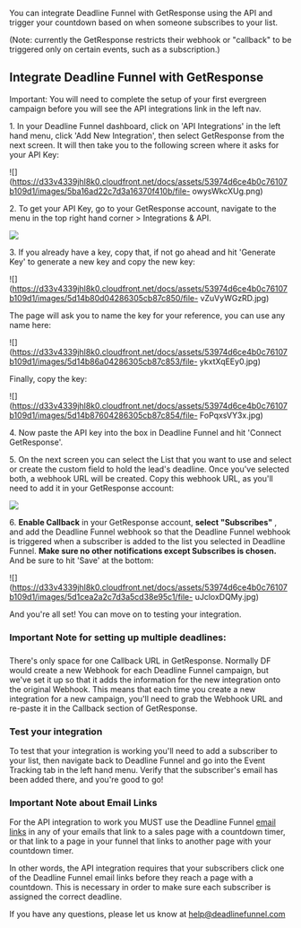 You can integrate Deadline Funnel with GetResponse using the API and trigger
your countdown based on when someone subscribes to your list.

(Note: currently the GetResponse restricts their webhook or "callback" to be
triggered only on certain events, such as a subscription.)

##

## Integrate Deadline Funnel with GetResponse

Important: You will need to complete the setup of your first evergreen
campaign before you will see the API integrations link in the left nav.

1\.  In your Deadline Funnel dashboard, click on 'API Integrations' in the left hand menu, click 'Add New Integration', then select GetResponse from the next screen. It will then take you to the following screen where it asks for your API Key: 

![](https://d33v4339jhl8k0.cloudfront.net/docs/assets/53974d6ce4b0c76107b109d1/images/5ba16ad22c7d3a16370f410b/file-
owysWkcXUg.png)


2\. To get your API Key, go to your GetResponse account, navigate to the menu in the top right hand corner > Integrations & API.     

![](https://d33v4339jhl8k0.cloudfront.net/docs/assets/53974d6ce4b0c76107b109d1/images/5d14b7f32c7d3a6ebd22a0c8/file-0pSL0lUrnX.jpg)


3\. If you already have a key, copy that, if not go ahead and hit 'Generate Key' to generate a new key and copy the new key: 

![](https://d33v4339jhl8k0.cloudfront.net/docs/assets/53974d6ce4b0c76107b109d1/images/5d14b80d04286305cb87c850/file-
vZuVyWGzRD.jpg)

The page will ask you to name the key for your reference, you can use any name
here:

![](https://d33v4339jhl8k0.cloudfront.net/docs/assets/53974d6ce4b0c76107b109d1/images/5d14b86a04286305cb87c853/file-
ykxtXqEEy0.jpg)

Finally, copy the key:

![](https://d33v4339jhl8k0.cloudfront.net/docs/assets/53974d6ce4b0c76107b109d1/images/5d14b87604286305cb87c854/file-
FoPqxsVY3x.jpg)


4\. Now paste the API key into the box in Deadline Funnel and hit 'Connect GetResponse'. 


5\. On the next screen you can select the List that you want to use and select or create the custom field to hold the lead's deadline. Once you've selected both, a webhook URL will be created. Copy this webhook URL, as you'll need to add it in your GetResponse account: 

![](https://d33v4339jhl8k0.cloudfront.net/docs/assets/53974d6ce4b0c76107b109d1/images/5ba16f3c0428631d7a8b4f33/file-p0ZgJZp7x8.png)


6\. **Enable Callback** in your GetResponse account, **select "Subscribes"** , and add the Deadline Funnel webhook so that the Deadline Funnel webhook is triggered when a subscriber is added to the list you selected in Deadline Funnel. **Make sure no other notifications except Subscribes is chosen.** And be sure to hit 'Save' at the bottom: 

![](https://d33v4339jhl8k0.cloudfront.net/docs/assets/53974d6ce4b0c76107b109d1/images/5d1cea2a2c7d3a5cd38e95c1/file-
uJcloxDQMy.jpg)

And you're all set! You can move on to testing your integration.

###

### Important Note for setting up multiple deadlines:

###

There's only space for one Callback URL in GetResponse. Normally DF would
create a new Webhook for each Deadline Funnel campaign, but we've set it up so
that it adds the information for the new integration onto the original
Webhook. This means that each time you create a new integration for a new
campaign, you'll need to grab the Webhook URL and re-paste it in the Callback
section of GetResponse.

### Test your integration

To test that your integration is working you'll need to add a subscriber to
your list, then navigate back to Deadline Funnel and go into the Event
Tracking tab in the left hand menu. Verify that the subscriber's email has
been added there, and you're good to go!

### Important Note about Email Links

For the API integration to work you MUST use the Deadline Funnel [email
links](http://documentation.deadlinefunnel.com/article/16-expiring-links) in
any of your emails that link to a sales page with a countdown timer, or that
link to a page in your funnel that links to another page with your countdown
timer.

In other words, the API integration requires that your subscribers click one
of the Deadline Funnel email links before they reach a page with a countdown.
This is necessary in order to make sure each subscriber is assigned the
correct deadline.

If you have any questions, please let us know at
[help@deadlinefunnel.com](mailto:mailto:help@deadlinefunnel.com)

